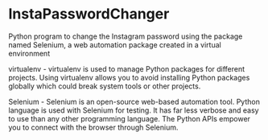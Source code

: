 # InstaPasswordChanger
Python program to change the Instagram password using the package named Selenium, a web automation package created in a virtual environment




virtualenv - virtualenv is used to manage Python packages for different projects. Using virtualenv allows you to avoid installing Python packages globally which could break system tools or other projects. 

Selenium - Selenium is an open-source web-based automation tool. Python language is used with Selenium for testing. It has far less verbose and easy to use than any other programming language. The Python APIs empower you to connect with the browser through Selenium.
